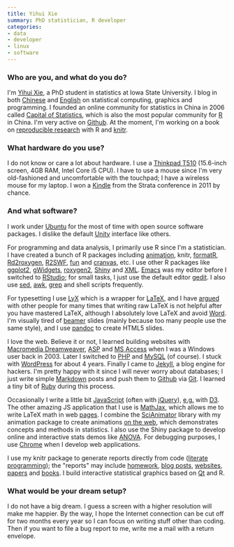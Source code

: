 ```yaml
---
title: Yihui Xie
summary: PhD statistician, R developer
categories:
- data
- developer
- linux
- software
---
```


### Who are you, and what do you do?

I'm [Yihui Xie](http://yihui.name/ "Yihui's website."), a PhD student in statistics at Iowa State University. I blog in both [Chinese](http://yihui.name/cn/ "Yihui's posts in Chinese.") and [English](http://yihui.name/en/ "Yihui's posts in English.") on statistical computing, graphics and programming. I founded an online community for statistics in China in 2006 called [Capital of Statistics](http://cos.name/ "The CoS website."), which is also the most popular community for [R][] in China. I'm very active on [Github](https://github.com/yihui/ "Yihui's Github account."). At the moment, I'm working on a book on [reproducible research](http://en.wikipedia.org/wiki/Reproducibility#Reproducible_research "The Wikipedia entry for reproducible research.") with R and [knitr][].

### What hardware do you use?

I do not know or care a lot about hardware. I use a [Thinkpad T510][thinkpad-t510] (15.6-inch screen, 4GB RAM, Intel Core i5 CPU). I have to use a mouse since I'm very old-fashioned and uncomfortable with the touchpad; I have a wireless mouse for my laptop. I won a [Kindle][] from the Strata conference in 2011 by chance.

### And what software?

I work under [Ubuntu][] for the most of time with open source software packages. I dislike the default [Unity][unity.2] interface like others.

For programming and data analysis, I primarily use R since I'm a statistician. I have created a bunch of R packages including [animation][], knitr, [formatR][], [Rd2roxygen][], [R2SWF][], [fun][] and [cranvas][], etc. I use other R packages like [ggplot2][], [gWidgets](), [roxygen2][], [Shiny][] and [XML][]. [Emacs][] was my editor before I switched to [RStudio][]; for small tasks, I just use the default editor [gedit][]. I also use [sed][], [awk][], [grep][] and shell scripts frequently.

For typesetting I use [LyX][] which is a wrapper for [LaTeX][], and I have [argued](http://yihui.name/en/2012/10/lyx-vs-latex/ "Yihui's post on Lynx vs. LaTeX.") with other people for many times that writing raw LaTeX is not helpful after you have mastered LaTeX, although I absolutely love LaTeX and avoid [Word][]. I'm visually tired of [beamer][] slides (mainly because too many people use the same style), and I use [pandoc][] to create HTML5 slides.

I love the web. Believe it or not, I learned building websites with [Macromedia Dreamweaver][dreamweaver], [ASP][] and [MS Access][access] when I was a Windows user back in 2003. Later I switched to [PHP][] and [MySQL][] (of course). I stuck with [WordPress][] for about 4 years. Finally I came to [Jekyll][], a blog engine for hackers. I'm pretty happy with it since I will never worry about databases; I just write simple [Markdown][] posts and push them to [Github][] via [Git][]. I learned a tiny bit of [Ruby][] during this process.

Occasionally I write a little bit [JavaScript][] (often with [jQuery][]), [e.g.](http://vis.supstat.com/2012/11/contour-plots-with-d3-and-r "Yihui's example of using D3 with R.") with [D3][d3.js]. The other amazing JS application that I use is [MathJax][], which allows me to write LaTeX math in web [pages](http://vis.supstat.com/2012/11/brownian-motion-with-r/ "Yihui's post on animating Brownian Motion using R and MathJax."). I combine the [SciAnimator][] library with my animation package to create animations [on the web](http://vis.supstat.com/categories.html#Animation-ref "Yihui's animation examples."), which demonstrates concepts and methods in statistics. I also use the Shiny package to develop online and interactive stats demos like [ANOVA](http://glimmer.rstudio.com/yihui/06-anova/ "An interactive analysis of variance demo."). For debugging purposes, I use [Chrome][] when I develop web applications.

I use my knitr package to generate reports directly from code ([literate programming](http://en.wikipedia.org/wiki/Literate_programming "The Wikipedia entry for literate programming.")); the "reports" may include [homework](https://github.com/yihui/stat579/downloads "Yihui's homework."), [blog posts](http://yihui.name/cn/2012/04/break-points-in-regression/ "Yihui's post on break points in regression (Chinese)."), [websites](http://vis.supstat.com/ "Yihui's stats graphics site."), [papers](https://github.com/downloads/yihui/yihui.github.com/JSS-animation-2012-Yihui-Xie.pdf "Yihui's paper on his R animation package (PDF).") and [books](https://github.com/yihui/knitr-book "Yihui's book on dynamic report generation with R."). I build interactive statistical graphics based on [Qt][] and R.

### What would be your dream setup?

I do not have a big dream. I guess a screen with a higher resolution will make me happier. By the way, I hope the Internet connection can be cut off for two months every year so I can focus on writing stuff other than coding. Then if you want to file a bug report to me, write me a mail with a return envelope.

[thinkpad-t510]: http://www.thinkwiki.org/wiki/Category:T510 "A 15.6 inch PC laptop."
[kindle]: https://www.amazon.com/Kindle-Ereader-ebook-reader/dp/B007HCCNJU "A digital book reader."
[rstudio]: https://www.rstudio.com/ "An IDE for the R language."
[r]: http://www.r-project.org/ "Software for statistical computing and graphics."
[ruby]: https://www.ruby-lang.org/en/ "An interpreted scripting language."
[rd2roxygen]: https://yihui.name/Rd2roxygen/ "A tool for converting Rd to roxygen docs."
[r2swf]: http://cran.r-project.org/web/packages/R2SWF/ "A tool for converting R graphics into Flash."
[roxygen2]: http://cran.r-project.org/web/packages/roxygen2/ "An R documentation system."
[ubuntu]: https://www.ubuntu.com/ "A Unix distribution."
[unity.2]: http://unity.ubuntu.com/projects/unity/ "A desktop and notebook environment."
[ggplot2]: http://ggplot2.org/ "A plotting system for the R language."
[grep]: http://www.gnu.org/software/grep/ "A command-line tool for pattern matching in files."
[gedit]: https://wiki.gnome.org/Apps/Gedit "A text editor for GNOME."
[github]: https://github.com/ "A Git code repository service."
[git]: https://git-scm.com/ "A version control system."
[scianimator]: https://github.com/brentertz/scianimator/ "A jQuery plugin for animating images."
[shiny]: http://shiny.rstudio.com/ "An framework for building web apps out of R analyses."
[sed]: http://www.gnu.org/software/sed/ "Text filtering software."
[animation]: https://yihui.name/animation/ "An animation package for R."
[asp]: https://en.wikipedia.org/wiki/Active_Server_Pages "A server-side scripting language."
[awk]: https://en.wikipedia.org/wiki/AWK "Data formatting language/software."
[access]: https://products.office.com/en-us/access "A database management system."
[formatr]: https://yihui.name/formatR/ "A tool for formatting R code."
[fun]: http://cran.r-project.org/web/packages/fun/ "A collection of fun R games."
[mysql]: https://www.mysql.com/ "A relational database server."
[markdown]: https://daringfireball.net/projects/markdown/ "An email-like format for marking up text."
[mathjax]: https://www.mathjax.org/ "A Javascript framework for displaying LaTeX/MathML."
[jquery]: http://jquery.com/ "A Javascript framework."
[javascript]: https://en.wikipedia.org/wiki/JavaScript "An interpreted scripting language."
[jekyll]: https://jekyllrb.com/ "A static site generator."
[chrome]: https://www.google.com/intl/en/chrome/browser/ "A WebKit-based browser, where each tab runs in its own thread."
[cranvas]: http://cranvas.org/ "A Qt interface for R."
[dreamweaver]: https://www.adobe.com/products/dreamweaver.html "A WYSIWYG editor."
[d3.js]: https://d3js.org/ "A Javascript framework for manipulating data."
[qt]: https://www.qt.io/developers/ "A cross-platform UI framework."
[xml]: http://cran.r-project.org/web/packages/XML/ "An R package for working with XML."
[emacs]: http://www.gnu.org/software/emacs/ "A free open-source text editor."
[beamer]: https://bitbucket.org/rivanvx/beamer/wiki/Home "A LaTeX class for creating presentations."
[knitr]: https://github.com/yihui/knitr "A dynamic report generation tool for R."
[lyx]: https://en.wikipedia.org/wiki/LyX "A TeX/LaTeX GUI."
[latex]: https://www.latex-project.org/ "Typesetting software."
[pandoc]: http://pandoc.org/ "A Markdown document converter."
[php]: http://php.net/ "An interpreted scripting language."
[wordpress]: https://wordpress.com/ "Weblog publishing software."
[word]: https://products.office.com/en-us/word "A document editor."
